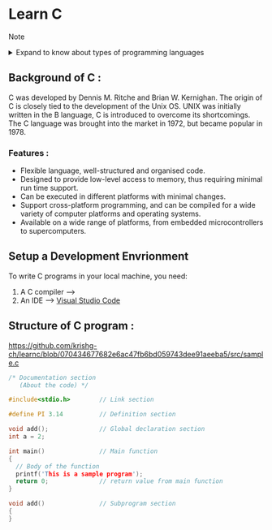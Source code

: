 # Learn C

> [!NOTE]
> <details>
> <summary>Expand to know about types of programming languages</summary>
> 
> ## Types of Programming Languages:
> ### 1. Low-Level Languages:
>    - Include machine language (binary) and assembly language.
>    - Provide direct access to computer`s hardware.
>    - Instructions closely correspond to specific machine instructions.
>    - They offer speed, efficiency, low memory consumption, and fine-grained control over hardware.
>    - **Machine language**:
>      - Consists of series of 0s and 1s that correspond directly to machine instructions.
>      - Instructions are executed directly by the processor.
>      - Not human-readable and time-consuming to write.
>    - **Assembly language**:
>      - Uses mnemonics and symbols corresponding to the machine's instruction set.
>      - Allows working closely with the machine on a slightly higher level.
> ### 2. High-Level Languages:
>    - Examples include Python and JavaScript.
>    - Far removed from a particular machine's instruction set.
>    - Syntax resembles the English language, making them easier to work with and understand.
>    - Programs are portable and machine-independent.
>    - Tend to be slower, consume more memory, and make it harder to work with low-level hardware.
> ### 3. Middle-Level Languages:
>    - Examples include C and C++.
>    - Act as a bridge between low-level and high-level languages.
>    - Allow for control over computer hardware while offering a level of abstraction.
>    - Instructions are more human-readable and understandable for programmers.
> </details>



## Background of C :
C was developed by Dennis M. Ritche and Brian W. Kernighan.
The origin of C is closely tied to the development of the Unix OS.
UNIX was initially written in the B language, C is introduced to overcome its shortcomings.
The C language was brought into the market in 1972, but became popular in 1978.

### Features :
* Flexible language, well-structured and organised code.
* Designed to provide low-level access to memory, thus requiring minimal run time support.
* Can be executed in different platforms with minimal changes.
* Support cross-platform programming, and can be compiled for a wide variety of computer platforms and operating systems.
* Available on a wide range of platforms, from embedded microcontrollers to supercomputers.

## Setup a Development Envrionment 

To write C programs in your local machine, you need:
1. A C compiler --> 
2. An IDE --> [Visual Studio Code](https://code.visualstudio.com/)

## Structure of C program :

https://github.com/krishg-ch/learnc/blob/070434677682e6ac47fb6bd059743dee91aeeba5/src/sample.c

```C
/* Documentation section
   (About the code) */

#include<stdio.h>        // Link section

#define PI 3.14          // Definition section

void add();              // Global declaration section
int a = 2;

int main()               // Main function
{
  // Body of the function
  printf('This is a sample program');
  return 0;              // return value from main function
}

void add()               // Subprogram section
{
}
```
